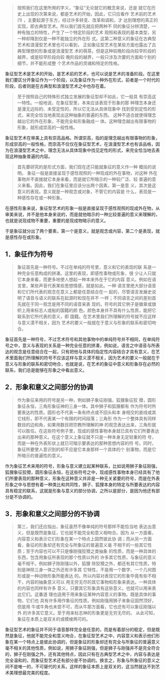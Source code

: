<blockquote data-pid="PE4SaB2b">按照我们在这⾥所⽤的字义，“象征”⽆论就它的概念来说，还是 就它在历史上出现的次第来说，都是艺术的开始，因此，它只应看作 艺术前的艺术(1) ，主要起源于东⽅，经过许多转变、改⾰和调和，才 达到理想的真正的实现，即古典型艺术。所以我们⾸先就应把两种不 同的象征分辨清楚，⼀种有独⽴的特性，产⽣了⼀个特定阶段的艺术 观照和表现的基本类型，另⼀种却降到仅是⼀种不能独⽴的外在形 式。这第⼆种意义的象征在古典型艺术和浪漫型艺术⾥也可以看到， 正如象征型艺术在某些⽅⾯也露出了古典型理想的形象或是浪漫型艺 术的萌芽。但是这种较晚阶段向较早阶段的越界，或是较早阶段向较 晚阶段的越界，⼀般只涉及次要的⽅⾯和个别的细节，并不能形成整 个艺术作品的灵魂和特定的性格。 </blockquote><p data-pid="iSz2CvVg">象征型艺术是艺术的开始，是艺术前的艺术，也可以说是艺术的准备阶段。在这里我们要区分开象征作为一个阶段，以及象征作为一种外在形式，前者是一个时代的阶段，后者则是在古典型和浪漫型艺术之中也存在着。</p><blockquote data-pid="qzWiSaaT">⾄于按照⾃⼰的特殊形式独⽴发展的象征型却不如此，它⼀般具 有崇⾼这⼀特性。⼀般地说，在象征型⾥，本来应该表现于形象的那 种理念本⾝还是漫⽆边际的、未受定性的，所以它⽆法从具体现象中 找到受到定性的形式，来完全恰当地表现出这种抽象的普遍的东⻄。 这种不适合就使得理念越出它的外在形象，不能完全和形象融成⼀ 体。这种理念越出有限事物的形象，就形成崇⾼的⼀般性格。</blockquote><p data-pid="Ec_EZ_E1">象征型艺术在审美上具有崇高品格。所谓崇高，指的是理念越出有限事物的形象，形成崇高的一般性格，而崇高不仅仅在象征型艺术，在浪漫型艺术也有该品格，因为在浪漫型艺术之中，理念无法从具体现象中找见定性的形式，来完全恰当地去表现这种抽象普遍的内容。</p><blockquote data-pid="oFnfrRLU">⾸先要研究的是形式⽅⾯，我们现在还只能就象征的意义作⼀种 概括的说明。 象征⼀般是直接呈现于感性观照的⼀种现成的外在事物，对这种 外在事物并不直接就它本⾝来看，⽽是就它所暗⽰的⼀种较⼴泛、较 普遍的意义来看。因此，我们在象征⾥应该分出两个因素，第⼀是意 义，其次是这意义的表现。意义就是⼀种观念或对象，不管它的内容是 什么，表现是⼀种感性存在或⼀种形象。</blockquote><p data-pid="JcvzkeMB">在感性形象来说，象征型艺术的形象一般是直接呈现于感性观照的现成外在物，从审美来说，并不是他本身来说的，而是就他暗示的一种比较普遍的意义来理解的，也就是说现成物不重要，重要的是现成物暗示的意义。</p><p data-pid="EeU55_hL">于是象征就分出了两个要素，第一个是意义，就是观念或内容，第二个是表现，就是感性存在或形象。</p><h2>1．象征作为符号</h2><blockquote data-pid="e3HhQ0qz">象征⾸先是⼀种符号。不过在单纯的符号⾥，意义和它的表现的联 系是⼀种完全任意构成的拼凑。这⾥的表现，即感性事物或形象，很 少让⼈只就它本⾝来看，⽽更多地使⼈想起⼀种本来外在于它的内容 意义。例如在语⾔⾥，某些声⾳代表某些思想情感，就是如此。⼀种 语⾔⾥绝⼤部分语⾳和它们所代表的观念在意义上都是任意结合在⼀ 起的，尽管语⾔发展史说明了语⾳与语义的联系在起源时和现在并不 ⼀样；不同语⾔之间的差别⾸先就在于同⼀观念是⽤不同的语⾳来表 现的。符号的其它例⼦是徽章或旗帜上⽤来标志⼈或船的国籍的颜 ⾊。颜⾊本⾝并不具有什么性质，能把它联系到它所代表的意义，即 国籍。在艺术⾥我们所理解的符号就不应这样与意义漠不相关，因为 艺术的要义⼀般就在于意义与形象的联系和密切吻合。 </blockquote><p data-pid="-pKwtUCi">象征首先是一种符号，不过艺术符号和其他事物中的单纯符号并不相同，在单纯符号之中，意义与表现的关系是一种完全任意的拼凑，例如说，语言之中语音与所表达的观念是任意结合在一起，只有把他与具体的指定性内容结合才具有意义，在艺术里面我们所理解的符号不应该这样与意义漠不相关，因为艺术的要义一般就在于意义与形象的联系和密切吻合，也就是说，在艺术的象征中意义和形象存在必然的联系，我们总是能够在形象之中看出意义。</p><h2>2．形象和意义之间部分的协调</h2><blockquote data-pid="X5gOkt7Q">作为象征来⽤的符号是另⼀种，例如狮⼦象征刚强，狐狸象征狡 猾，圆形象征永恒，三⾓形象征神的三⾝⼀体。其中狮⼦和狐狸都有 作为符号时所要表达的性质。圆形也不代表⼀条有终点或不回头和本 ⾝相交的直线或其它线形，即不代表某⼀个有限的时间段落；三⾓形 作为⼀个整体具有同样数⽬的边和⾓，如果⽤数⽬把宗教所理解的神 的观念表达出来，三⾓形就可以胜任。在这些符号例⼦⾥，现成的感性事物本⾝就已具有它们所要表达 出来的那种意义。在这个意义上象征就不只是⼀种本⾝⽆⾜轻重的符 号，⽽是⼀种在外表形状上就已可暗⽰要表达的那种思想内容的符 号。同时，象征所要使⼈意识到的却不应是它本⾝那样⼀个具体的个 别事物，⽽是它所暗⽰的普遍性的意义。 </blockquote><p data-pid="-HybWGRM">作为象征艺术来用的符号，形象与意义建立起某种联系，比如说用狮子象征刚强，狐狸象征狡猾，圆形象征永恒，在这些符号之中，现成感性事物本身已经具有了他们所要表现的那种意义，形象在这种意义并非是一种无关紧要的符号，而是在外表形象之中与思想有着一种类比和共同性，狮子、狐狸本身的特定与所要表达的内容具有稳定的联系，这就是形象与意义的部分协调，之所以是部分，是因为他还有部分是不协调的。</p><h2>3．形象和意义之间部分的不协调</h2><blockquote data-pid="kwdzr4K7">第三，我们还应指出，象征虽然不像单纯的符号那样不能恰当地 表达出意义，但是既然是象征，它也就不能完全和意义相吻合。因为 从⼀⽅⾯看，内容意义和表⽰它们形象在某⼀个特点上固然彼此协 调；⽽从另⼀⽅⾯看，象征的形象却还有完全与所象征的普遍意义毫 不相⼲的⼀些其它性质；⾄于内容也可以不只是像刚强狡猾之类抽象 的性质，⽽是⼀种具体的东⻄，包含⽤象征所表现的那个性质以外的 许多其它性质，与象征的意义毫不相⼲。例如狮⼦除刚强以外，狐狸 除狡猾之外，都还有其它性质，特别是神除三⾝⼀体之外还有许多其 它特性，不是⽤⼀个数字、⼀个⼏何图形或是⼀种动物形象所能表达 的。所以内容对表现它的形象毕竟有些不相⼲，内容的抽象意义可以 ⽤⽆穷⽆尽的其它事物和形象来表达。⼀种具体的内容也同样有许多 意义，只要其它形象具有这些意义，也就可以⽤来表达它们。这番道 理也适⽤于⽤来象征某种内容意义的事物。既是具体的事物，它们也 具有许多⽤作象征的性质。例如刚强⽤狮⼦来象征固然顶好，但是⽤ ⽜或⽜⾓也未尝不可，⽽从⽜那⽅⾯看，它也还有可以象征刚强以外 的许多其它意义。⾄于⽤来标志神的形象更是⽆穷⽆尽的。 从此可知，象征在本质上是双关的或模棱两可的。</blockquote><p data-pid="G6164g0M">象征型艺术的象征并不同于语音那样完全是任意的，而是有着部分的稳定，但是既然是象征，他就不能完全和意义吻合，在象征型艺术之中，内容意义和表示他们形象在某一个特点上是彼此协调的，但是象征的形象却还有完全与所象征的普遍意义毫不相关的其他性质，例如说，用狮子象征刚强，但是狮子与刚强并不是完全符合的，狮子在刚强之外，还有其他特点，因此只有在古典型艺术之中，内容与表达是完全温和的，而象征型艺术还有部分是不协调的。换言之，形象与所象征的意义之间不是唯一的，不可替代的关系，这样的象征本质上是双关的，这当然就达不到艺术美理想最完美的程度。</p><p></p>